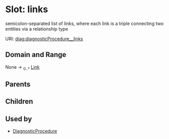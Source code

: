 
# Slot: links


semicolon-separated list of links, where each link is a triple connecting two entities via a relationship type

URI: [diag:diagnosticProcedure__links](http://w3id.org/ontogpt/diagnostic_procedure/diagnosticProcedure__links)


## Domain and Range

None &#8594;  <sub>0..\*</sub> [Link](Link.md)

## Parents


## Children


## Used by

 * [DiagnosticProcedure](DiagnosticProcedure.md)
